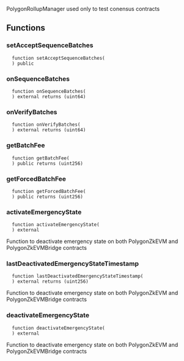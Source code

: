 PolygonRollupManager used only to test conensus contracts


## Functions
### setAcceptSequenceBatches
```solidity
  function setAcceptSequenceBatches(
  ) public
```




### onSequenceBatches
```solidity
  function onSequenceBatches(
  ) external returns (uint64)
```




### onVerifyBatches
```solidity
  function onVerifyBatches(
  ) external returns (uint64)
```




### getBatchFee
```solidity
  function getBatchFee(
  ) public returns (uint256)
```




### getForcedBatchFee
```solidity
  function getForcedBatchFee(
  ) public returns (uint256)
```




### activateEmergencyState
```solidity
  function activateEmergencyState(
  ) external
```
Function to deactivate emergency state on both PolygonZkEVM and PolygonZkEVMBridge contracts



### lastDeactivatedEmergencyStateTimestamp
```solidity
  function lastDeactivatedEmergencyStateTimestamp(
  ) external returns (uint256)
```
Function to deactivate emergency state on both PolygonZkEVM and PolygonZkEVMBridge contracts



### deactivateEmergencyState
```solidity
  function deactivateEmergencyState(
  ) external
```
Function to deactivate emergency state on both PolygonZkEVM and PolygonZkEVMBridge contracts




